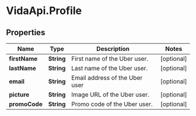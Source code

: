 # VidaApi.Profile

## Properties
Name | Type | Description | Notes
------------ | ------------- | ------------- | -------------
**firstName** | **String** | First name of the Uber user. | [optional] 
**lastName** | **String** | Last name of the Uber user. | [optional] 
**email** | **String** | Email address of the Uber user | [optional] 
**picture** | **String** | Image URL of the Uber user. | [optional] 
**promoCode** | **String** | Promo code of the Uber user. | [optional] 


